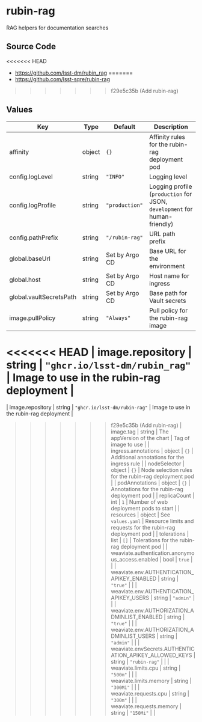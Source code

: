 # rubin-rag

RAG helpers for documentation searches

## Source Code

<<<<<<< HEAD
* <https://github.com/lsst-dm/rubin_rag>
=======
* <https://github.com/lsst-sqre/rubin-rag>
>>>>>>> f29e5c35b (Add rubin-rag)

## Values

| Key | Type | Default | Description |
|-----|------|---------|-------------|
| affinity | object | `{}` | Affinity rules for the rubin-rag deployment pod |
| config.logLevel | string | `"INFO"` | Logging level |
| config.logProfile | string | `"production"` | Logging profile (`production` for JSON, `development` for human-friendly) |
| config.pathPrefix | string | `"/rubin-rag"` | URL path prefix |
| global.baseUrl | string | Set by Argo CD | Base URL for the environment |
| global.host | string | Set by Argo CD | Host name for ingress |
| global.vaultSecretsPath | string | Set by Argo CD | Base path for Vault secrets |
| image.pullPolicy | string | `"Always"` | Pull policy for the rubin-rag image |
<<<<<<< HEAD
| image.repository | string | `"ghcr.io/lsst-dm/rubin_rag"` | Image to use in the rubin-rag deployment |
=======
| image.repository | string | `"ghcr.io/lsst-dm/rubin-rag"` | Image to use in the rubin-rag deployment |
>>>>>>> f29e5c35b (Add rubin-rag)
| image.tag | string | The appVersion of the chart | Tag of image to use |
| ingress.annotations | object | `{}` | Additional annotations for the ingress rule |
| nodeSelector | object | `{}` | Node selection rules for the rubin-rag deployment pod |
| podAnnotations | object | `{}` | Annotations for the rubin-rag deployment pod |
| replicaCount | int | `1` | Number of web deployment pods to start |
| resources | object | See `values.yaml` | Resource limits and requests for the rubin-rag deployment pod |
| tolerations | list | `[]` | Tolerations for the rubin-rag deployment pod |
| weaviate.authentication.anonymous_access.enabled | bool | `true` |  |
| weaviate.env.AUTHENTICATION_APIKEY_ENABLED | string | `"true"` |  |
| weaviate.env.AUTHENTICATION_APIKEY_USERS | string | `"admin"` |  |
| weaviate.env.AUTHORIZATION_ADMINLIST_ENABLED | string | `"true"` |  |
| weaviate.env.AUTHORIZATION_ADMINLIST_USERS | string | `"admin"` |  |
| weaviate.envSecrets.AUTHENTICATION_APIKEY_ALLOWED_KEYS | string | `"rubin-rag"` |  |
| weaviate.limits.cpu | string | `"500m"` |  |
| weaviate.limits.memory | string | `"300Mi"` |  |
| weaviate.requests.cpu | string | `"300m"` |  |
| weaviate.requests.memory | string | `"150Mi"` |  |
